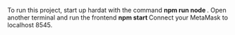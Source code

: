 To run this project, start up hardat with the command <b> npm run node </b>.
Open another terminal and run the frontend <b> npm start </b>
Connect your MetaMask to localhost 8545.
